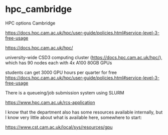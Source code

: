 # hpc_cambridge

HPC options Cambridge


https://docs.hpc.cam.ac.uk/hpc/user-guide/policies.html#service-level-3-free-usage


https://docs.hpc.cam.ac.uk/hpc/

university-wide CSD3 computing cluster (https://docs.hpc.cam.ac.uk/hpc/), which has 90 nodes each with 4x A100 80GB GPUs


students can get 3000 GPU hours per quarter for free https://docs.hpc.cam.ac.uk/hpc/user-guide/policies.html#service-level-3-free-usage

There is a queueing/job submission system using SLURM 

 https://www.hpc.cam.ac.uk/rcs-application


I know that the department also has some resources available internally, but I know very little about what is available here, somewhere to start:

https://www.cst.cam.ac.uk/local/sys/resources/gpu
